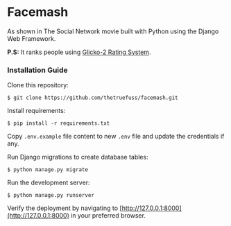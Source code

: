 # Facemash

As shown in The Social Network movie built with Python using the Django Web Framework.

**P.S:** It ranks people using [Glicko-2 Rating System](https://en.wikipedia.org/wiki/Glicko_rating_system).

### Installation Guide

Clone this repository:

```shell
$ git clone https://github.com/thetruefuss/facemash.git
```

Install requirements:

```shell
$ pip install -r requirements.txt
```

Copy `.env.example` file content to new `.env` file and update the credentials if any.

Run Django migrations to create database tables:

```shell
$ python manage.py migrate
```

Run the development server:

```shell
$ python manage.py runserver
```

Verify the deployment by navigating to [http://127.0.0.1:8000](http://127.0.0.1:8000) in your preferred browser.
